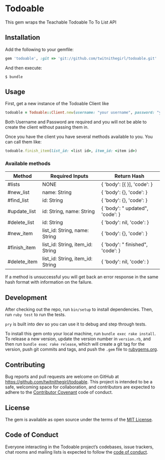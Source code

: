 # Todoable

This gem wraps the Teachable Todoable To To List API


## Installation

Add the following to your gemfile:

```ruby
gem 'todoable', :git => 'git://github.com/twitnithegirl/todoable.git'
```

And then execute:

    $ bundle

## Usage

First, get a new instance of the Todoable Client like

```ruby
todoable = Todoable::Client.new(username: "your username", password: "your password")
```
Both Username and Password are required and you will not be able to create the client without passing them in.

Once you have the client you have several methods available to you. 
You can call them like:
```ruby
todoable.finish_item(list_id: <list id>, item_id: <item id>)
```

### Available methods

| Method        | Required Inputs                     | Return Hash                                                   |
|---            |---                                  |---                                                            |
|#lists         | NONE                                |{ 'body': \[{ <all lists> }],      'code': <response code> }   |
|#new_list      | name:     String                    |{ 'body': {<list body>},           'code': <response code> }   |
|#find_list     | id:       String                    |{ 'body': {<list body>},           'code': <response code> }   |
|#update_list   | id:       String, name:     String  |{ 'body': "<list name> updated",   'code': <response code> }   |
|#delete_list   | id:       String                    |{ 'body': nil,                     'code': <response code> }   |
|#new_item      | list_id:  String, name:     String  |{ 'body': {<item body>},           'code': <response code> }   |
|#finish_item   | list_id:  String, item_id:  String  |{ 'body': "<item name> finished",  'code': <response code> }   |
|#delete_item   | list_id:  String, item_id:  String  |{ 'body': nil,                     'code': <response code> }   |

If a method is unsuccessful you will get back an error response in the same hash format with information on the failure.

## Development

After checking out the repo, run `bin/setup` to install dependencies. Then, run `ruby test` to run the tests.

`pry` is built into dev so you can use it to debug and step through tests.

To install this gem onto your local machine, run `bundle exec rake install`. To release a new version, update the version number in `version.rb`, and then run `bundle exec rake release`, which will create a git tag for the version, push git commits and tags, and push the `.gem` file to [rubygems.org](https://rubygems.org).

## Contributing

Bug reports and pull requests are welcome on GitHub at https://github.com/twitnithegirl/todoable. This project is intended to be a safe, welcoming space for collaboration, and contributors are expected to adhere to the [Contributor Covenant](http://contributor-covenant.org) code of conduct.

## License

The gem is available as open source under the terms of the [MIT License](https://opensource.org/licenses/MIT).

## Code of Conduct

Everyone interacting in the Todoable project’s codebases, issue trackers, chat rooms and mailing lists is expected to follow the [code of conduct](https://github.com/[USERNAME]/todoable/blob/master/CODE_OF_CONDUCT.md).
